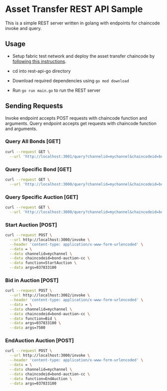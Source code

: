 # Asset Transfer REST API Sample

This is a simple REST server written in golang with endpoints for chaincode invoke and query.

## Usage

- Setup fabric test network and deploy the asset transfer chaincode by [following this instructions](https://hyperledger-fabric.readthedocs.io/en/release-2.4/test_network.html).

- cd into rest-api-go directory
- Download required dependencies using `go mod download`
- Run `go run main.go` to run the REST server

## Sending Requests

Invoke endpoint accepts POST requests with chaincode function and arguments. Query endpoint accepts get requests with chaincode function and arguments.

### Query All Bonds [GET]

```sh
curl --request GET \
  --url 'http://localhost:3001/query?channelid=mychannel&chaincodeid=bond-auction-cc&function=QueryAllBonds'
```

### Query Specific Bond [GET]

```sh
curl --request GET \
  --url 'http://localhost:3000/query?channelid=mychannel&chaincodeid=bond-auction-cc&function=QueryBond&args=037833100'
```

### Query Specific Auction [GET]

```sh
curl --request GET \
  --url 'http://localhost:3000/query?channelid=mychannel&chaincodeid=bond-auction-cc&function=QueryAuction&args=037833100'
```

### Start Auction [POST]

```sh
curl --request POST \
  --url http://localhost:3000/invoke \
  --header 'content-type: application/x-www-form-urlencoded' \
  --data = \
  --data channelid=mychannel \
  --data chaincodeid=bond-auction-cc \
  --data function=StartAuction \
  --data args=037833100
```

### Bid in Auction [POST]

```sh
curl --request POST \
  --url http://localhost:3002/invoke \
  --header 'content-type: application/x-www-form-urlencoded' \
  --data = \
  --data channelid=mychannel \
  --data chaincodeid=bond-auction-cc \
  --data function=Bid \
  --data args=037833100 \
  --data args=7500
```

### EndAuction Auction [POST]

```sh
curl --request POST \
  --url http://localhost:3000/invoke \
  --header 'content-type: application/x-www-form-urlencoded' \
  --data = \
  --data channelid=mychannel \
  --data chaincodeid=bond-auction-cc \
  --data function=EndAuction \
  --data args=037833100
```
